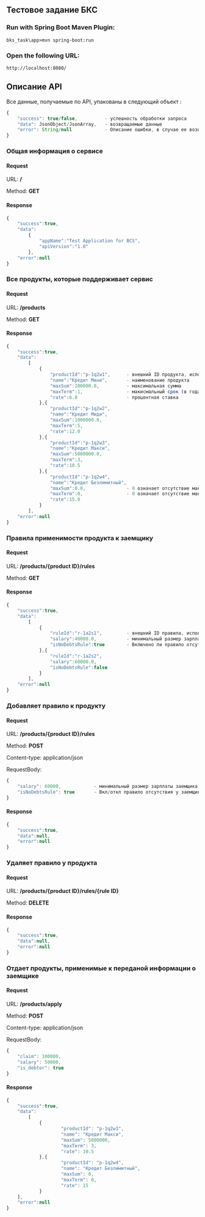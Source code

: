 ## Тестовое задание БКС

### Run with Spring Boot Maven Plugin:
```
bks_task\app>mvn spring-boot:run
```
### Open the following URL:
```
http://localhost:8080/
```

## Описание API

Все данные, получаемые по API, упакованы в следующий объект :
```javascript
{
    "success": true/false,			- успешность обработки запроса
    "data": JsonObject/JsonArray,	- возвращаемые данные
    "error": String/null			- Описание ошибки, в случае ее возникновения
}
```
### Общая информация о сервисе
#### Request

URL: **/**

Method: **GET**

#### Response
```javascript
{
    "success":true,
    "data":
    	{
            "appName":"Test Application for BCS",
            "apiVersion":"1.0"
        },
    "error":null
}
```
### Все продукты, которые поддерживает сервис
#### Request

URL: **/products**

Method: **GET**

#### Response
```javascript
{
    "success":true,
    "data":
    	[
            {
            	"productId":"p-1q2w1",		- внешний ID продукта, используется при вызове методов API, генерируется автоматически
                "name":"Кредит Мини",		- наименование продукта
                "maxSum":200000.0,			- максимальная сумма
                "maxTerm":1,				- макисмальный срок (в годах)
                "rate":6.0					- процентная ставка
            },{
            	"productId":"p-1q2w2",
                "name":"Кредит Миди",
                "maxSum":1000000.0,
                "maxTerm":5,
                "rate":12.0
            },{
            	"productId":"p-1q2w3",
                "name":"Кредит Макси",
                "maxSum":5000000.0,
                "maxTerm":3,
                "rate":10.5
            },{
            	"productId":"p-1q2w4",
                "name":"Кредит Безлимитный",
                "maxSum":0.0,				- 0 означает отсутствие максимальной суммы
                "maxTerm":0,				- 0 означает отсутствие макисмального срока
                "rate":15.0
            }
        ],
    "error":null
}
```
### Правила применимости продукта к заемщику
#### Request

URL: **/products/{product ID}/rules**

Method: **GET**

#### Response
```javascript
{
    "success":true,
    "data":
    	[
            {
            	"ruleId":"r-1a2s1",			- внешний ID правила, используется при вызове методов API, генерируется автоматически
                "salary":40000.0,			- минимальный размер зарплаты заемщика
                "isNoDebtsRule":true		- Включено ли правило отсутствия у заемщика текущей задолженности
            },{
            	"ruleId":"r-1a2s2",
                "salary":60000.0,
                "isNoDebtsRule":false
            }
        ],
    "error":null
}
```
### Добавляет правило к продукту
#### Request

URL: **/products/{product ID}/rules**

Method: **POST**

Content-type: application/json

RequestBody:
```javascript
{
    "salary": 60000,			- минимальный размер зарплаты заемщика
    "isNoDebtsRule": true		- Вкл/откл правило отсутствия у заемщика текущей задолженности
}
```

#### Response
```javascript
{
    "success":true,
    "data":null,
    "error":null
}
```
### Удаляет правило у продукта
#### Request

URL: **/products/{product ID}/rules/{rule ID}**

Method: **DELETE**

#### Response
```javascript
{
    "success":true,
    "data":null,
    "error":null
}
```
### Отдает продукты, применимые к переданой информации о заемщике
#### Request

URL: **/products/apply**

Method: **POST**

Content-type: application/json

RequestBody:
```javascript
{
    "claim": 100000,
    "salary": 50000,
    "is_debtor": true
}
```

#### Response
```javascript
{
    "success":true,
    "data":
    	[
        	{
            	    "productId": "p-1q2w3",
            	    "name": "Кредит Макси",
            	    "maxSum": 5000000,
            	    "maxTerm": 3,
            	    "rate": 10.5
        	},{
            	    "productId": "p-1q2w4",
            	    "name": "Кредит Безлимитный",
            	    "maxSum": 0,
            	    "maxTerm": 0,
            	    "rate": 15
        	}
    ],
    "error":null
}
```
